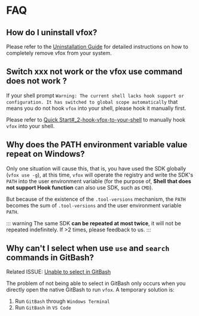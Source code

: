 # FAQ

## How do I uninstall vfox?

Please refer to the [Uninstallation Guide](./uninstallation.md) for detailed instructions on how to completely remove vfox from your system.

## Switch xxx not work or the vfox use  command does not work ?

If your shell prompt `Warning: The current shell lacks hook support or configuration. It has switched to global scope
automatically` that means you do not hook `vfox` into your shell, please hook it manually first.

Please refer to [Quick Start#_2-hook-vfox-to-your-shell](./quick-start.md#_2-hook-vfox-to-your-shell) to manually hook `vfox` into your shell.

## Why does the PATH environment variable value repeat on Windows?

Only one situation will cause this, that is, you have used the SDK globally (`vfox use -g`), at this time, `vfox` will
operate the registry and write the SDK's `PATH` into the user environment variable (for the purpose of, **Shell that does not
support Hook function** can also use SDK, such as `CMD`).

But because of the existence of the `.tool-versions` mechanism, the `PATH` becomes the sum of `.tool-versions` and the user
environment variable `PATH`.

::: warning
The same SDK **can be repeated at most twice**, it will not be repeated indefinitely. If >2 times, please feedback to us.
:::

## Why can't I select when use `use` and `search` commands in GitBash?

Related ISSUE: [Unable to select in GitBash](https://github.com/version-fox/vfox/issues/98)

The problem of not being able to select in GitBash only occurs when you directly open the native GitBash to run `vfox`. A temporary solution is:
1. Run `GitBash` through `Windows Terminal`
2. Run `GitBash` in `VS Code`
